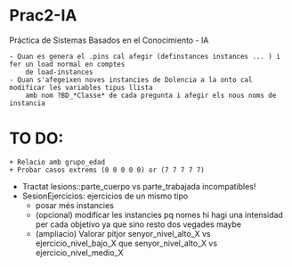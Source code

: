 # Prac2-IA
Práctica de Sistemas Basados en el Conocimiento - IA

 	- Quan es genera el .pins cal afegir (definstances instances ... ) i fer un load normal en comptes
	 	de load-instances
 	- Quan s'afegeixen noves instancies de Dolencia a la onto cal modificar les variables tipus llista
		amb nom ?BD_*Classe* de cada pregunta i afegir els nous noms de instancia

# TO DO:

	+ Relacio amb grupo_edad
	+ Probar casos extrems (0 0 0 0 0) or (7 7 7 7 7)
  + Tractat lesions::parte_cuerpo vs parte_trabajada incompatibles!
  + SesionEjercicios: ejercicios de un mismo tipo
	+ posar més instancies
	+ (opcional) modificar les instancies pq nomes hi hagi una intensidad per cada objetivo ya que sino resto dos vegades maybe
	+ (ampliacio) Valorar pitjor senyor_nivel_alto_X vs ejercicio_nivel_bajo_X que senyor_nivel_alto_X vs ejercicio_nivel_medio_X
